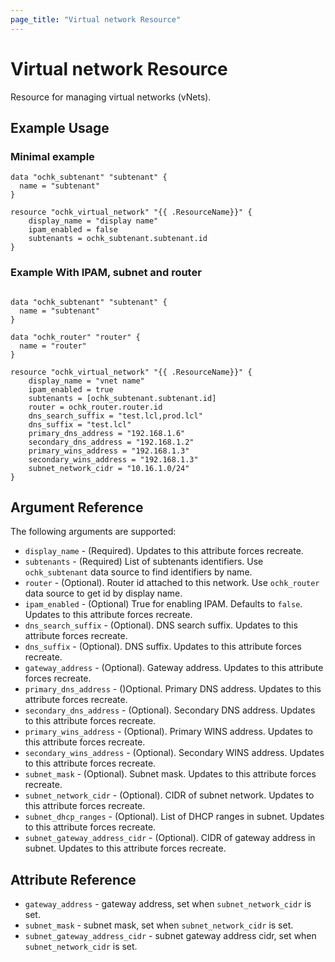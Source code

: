 ```yaml
---
page_title: "Virtual network Resource"
---
```


# Virtual network Resource

Resource for managing virtual networks (vNets). 

## Example Usage

### Minimal example
```hcl
data "ochk_subtenant" "subtenant" {
  name = "subtenant"
}

resource "ochk_virtual_network" "{{ .ResourceName}}" {
	display_name = "display name"
	ipam_enabled = false
	subtenants = ochk_subtenant.subtenant.id
}
```

### Example With IPAM, subnet and router
```hcl

data "ochk_subtenant" "subtenant" {
  name = "subtenant"
}

data "ochk_router" "router" {
  name = "router"
}

resource "ochk_virtual_network" "{{ .ResourceName}}" {
	display_name = "vnet name"
	ipam_enabled = true
	subtenants = [ochk_subtenant.subtenant.id]
	router = ochk_router.router.id
	dns_search_suffix = "test.lcl,prod.lcl"
	dns_suffix = "test.lcl"
	primary_dns_address = "192.168.1.6"
	secondary_dns_address = "192.168.1.2"
	primary_wins_address = "192.168.1.3"
	secondary_wins_address = "192.168.1.3"
	subnet_network_cidr = "10.16.1.0/24"
}
```

## Argument Reference

The following arguments are supported:

* `display_name` - (Required). Updates to this attribute forces recreate.
* `subtenants` - (Required) List of subtenants identifiers. Use `ochk_subtenant` data source to find identifiers by name. 
* `router` - (Optional). Router id attached to this network. Use `ochk_router` data source to get id by display name.
* `ipam_enabled` - (Optional) True for enabling IPAM. Defaults to `false`. Updates to this attribute forces recreate.
* `dns_search_suffix` - (Optional). DNS search suffix. Updates to this attribute forces recreate.
* `dns_suffix` - (Optional). DNS suffix. Updates to this attribute forces recreate.
* `gateway_address` - (Optional). Gateway address. Updates to this attribute forces recreate.
* `primary_dns_address` - ()Optional. Primary DNS address. Updates to this attribute forces recreate.
* `secondary_dns_address` - (Optional). Secondary DNS address. Updates to this attribute forces recreate.
* `primary_wins_address` - (Optional). Primary WINS address. Updates to this attribute forces recreate.
* `secondary_wins_address` - (Optional). Secondary WINS address. Updates to this attribute forces recreate.
* `subnet_mask` - (Optional). Subnet mask. Updates to this attribute forces recreate.
* `subnet_network_cidr` - (Optional). CIDR of subnet network. Updates to this attribute forces recreate.
* `subnet_dhcp_ranges` - (Optional). List of DHCP ranges in subnet. Updates to this attribute forces recreate.
* `subnet_gateway_address_cidr` - (Optional). CIDR of gateway address in subnet. Updates to this attribute forces recreate.

## Attribute Reference

* `gateway_address` - gateway address, set when `subnet_network_cidr` is set.
* `subnet_mask` - subnet mask, set when `subnet_network_cidr` is set.
* `subnet_gateway_address_cidr` - subnet gateway address cidr, set when `subnet_network_cidr` is set.  
 
